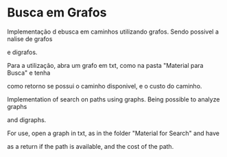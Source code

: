 # Busca em Grafos


Implementação d ebusca em caminhos utilizando grafos. Sendo possivel a nalise de grafos

e digrafos.

Para a utilização, abra um grafo em txt, como na pasta "Material para Busca" e tenha

como retorno se possui o caminho disponivel, e o custo do caminho.



Implementation of search on paths using graphs. Being possible to analyze graphs

and digraphs.

For use, open a graph in txt, as in the folder "Material for Search" and have

as a return if the path is available, and the cost of the path.

